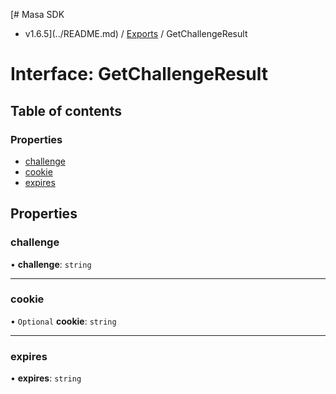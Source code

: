 [# Masa SDK
 - v1.6.5](../README.md) / [Exports](../modules.md) / GetChallengeResult

# Interface: GetChallengeResult

## Table of contents

### Properties

- [challenge](GetChallengeResult.md#challenge)
- [cookie](GetChallengeResult.md#cookie)
- [expires](GetChallengeResult.md#expires)

## Properties

### challenge

• **challenge**: `string`

___

### cookie

• `Optional` **cookie**: `string`

___

### expires

• **expires**: `string`
